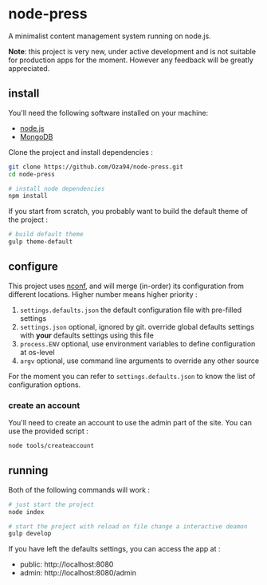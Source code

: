 node-press
==========

A minimalist content management system running on node.js.

**Note**: this project is very new, under active development and is not suitable for production apps for the moment. However any feedback will be greatly appreciated.

## install

You'll need the following software installed on your machine:

 * [node.js](http://nodejs.org/)
 * [MongoDB](http://www.mongodb.org/)

Clone the project and install dependencies :

```bash
git clone https://github.com/Oza94/node-press.git
cd node-press

# install node dependencies
npm install
```

If you start from scratch, you probably want to build the default theme of the project :

```bash
# build default theme
gulp theme-default
```

## configure

This project uses [nconf](https://github.com/flatiron/nconf), and will merge (in-order) its configuration from different locations. Higher number means higher priority :

 1.  ```settings.defaults.json``` the default configuration file with pre-filled settings
 2. ```settings.json``` optional, ignored by git. override global defaults settings with **your** defaults settings using this file
 3. ```process.ENV``` optional, use environment variables to define configuration at os-level
 4. ```argv``` optional, use command line arguments to override any other source

For the moment you can refer to ```settings.defaults.json``` to know the list of configuration options.

### create an account

You'll need to create an account to use the admin part of the site. You can use the provided script :

```bash
node tools/createaccount
```

## running

Both of the following commands will work :

```bash
# just start the project
node index

# start the project with reload on file change a interactive deamon
gulp develop
```

If you have left the defaults settings, you can access the app at :

 * public: http://localhost:8080
 * admin: http://localhost:8080/admin
